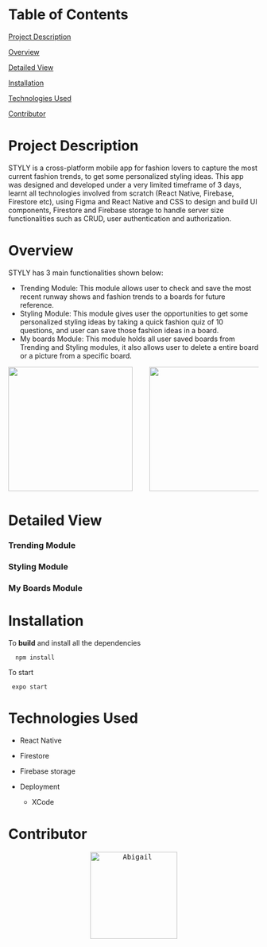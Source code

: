 
# Table of Contents 
[Project Description](#project-description)

[Overview](#overview)

[Detailed View](#detailed-view)

[Installation](#installation)

[Technologies Used](#technologies-used)

[Contributor](#contributor)


# Project Description
STYLY is a cross-platform mobile app for fashion lovers to capture the most current fashion trends, to get some personalized styling ideas. This app was designed and developed under a very limited timeframe of 3 days, learnt all technologies involved from scratch (React Native, Firebase, Firestore etc), using Figma and React Native and CSS to design and build UI components, Firestore and Firebase storage to handle server size functionalities such as CRUD, user authentication and authorization. 

# Overview 
STYLY has 3 main functionalities shown below: 
  - Trending Module: This module allows user to check and save the most recent runway shows and fashion trends to a boards for future reference. 
  - Styling Module: This module gives user the opportunities to get some personalized styling ideas by taking a quick fashion quiz of 10 questions, and user can save those fashion ideas in a board.
  - My boards Module: This module holds all user saved boards from Trending and Styling modules, it also allows user to delete a entire board or a picture from a specific board.
  
<pre>
<img src="https://user-images.githubusercontent.com/3084586/221339547-1d0faeb8-14b6-4296-96d8-cf9de63eb2ce.gif"  width="250">    <img src="https://user-images.githubusercontent.com/3084586/221339768-d4b74a28-0532-47cf-983d-5c44220d0851.gif"  width="250">    <img src="https://user-images.githubusercontent.com/3084586/221339888-98e610b4-a111-4622-9922-e035e7a2dd9d.gif"  width="250">
</pre>


# Detailed View 
### Trending Module 

### Styling Module

### My Boards Module


# Installation 
  To **build** and install all the dependencies
```
  npm install 
```

  To start
 ```
  expo start
```


# Technologies Used 
  - React Native
  - Firestore
  - Firebase storage
     
  - Deployment 
    - XCode

# Contributor 
<p align="center">
<a href="https://github.com/palmigloo"><kbd><img width="175" alt="Abigail" src="https://user-images.githubusercontent.com/3084586/208263347-363a0895-7ede-40f6-8f82-83434178ed66.png"></kbd></a>
</p>
